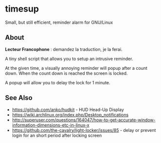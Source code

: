 # timesup

Small, but still efficient, reminder alarm for GNU/Linux

## About

**Lecteur Francophone** : demandez la traduction, je la ferai.


A tiny shell script that allows you to setup an intrusive reminder.

At the given time, a visually annoying reminder will popup after a count down.
When the count down is reached the screen is locked.

A popup will allow you to delay the lock for 1 minute.

## See Also

* https://github.com/anko/hudkit - HUD Head-Up Display
* https://wiki.archlinux.org/index.php/Desktop_notifications
* http://superuser.com/questions/164047/how-to-get-accurate-window-information-dimensions-etc-in-linux-x
* https://github.com/the-cavalry/light-locker/issues/85 - delay or prevent login for an short period after locking screen
